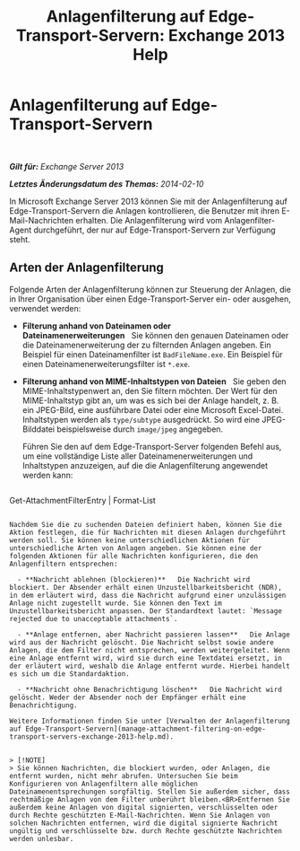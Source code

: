 ﻿---
title: 'Anlagenfilterung auf Edge-Transport-Servern: Exchange 2013 Help'
TOCTitle: Anlagenfilterung auf Edge-Transport-Servern
ms:assetid: be39a181-c82e-41f5-8846-085bf1f84164
ms:mtpsurl: https://technet.microsoft.com/de-de/library/Bb124399(v=EXCHG.150)
ms:contentKeyID: 60828923
ms.date: 04/24/2018
mtps_version: v=EXCHG.150
ms.translationtype: HT
---

# Anlagenfilterung auf Edge-Transport-Servern

 

_**Gilt für:** Exchange Server 2013_

_**Letztes Änderungsdatum des Themas:** 2014-02-10_

In Microsoft Exchange Server 2013 können Sie mit der Anlagenfilterung auf Edge-Transport-Servern die Anlagen kontrollieren, die Benutzer mit ihren E-Mail-Nachrichten erhalten. Die Anlagenfilterung wird vom Anlagenfilter-Agent durchgeführt, der nur auf Edge-Transport-Servern zur Verfügung steht.

## Arten der Anlagenfilterung

Folgende Arten der Anlagenfilterung können zur Steuerung der Anlagen, die in Ihrer Organisation über einen Edge-Transport-Server ein- oder ausgehen, verwendet werden:

  - **Filterung anhand von Dateinamen oder Dateinamenerweiterungen**   Sie können den genauen Dateinamen oder die Dateinamenerweiterung der zu filternden Anlagen angeben. Ein Beispiel für einen Dateinamenfilter ist `BadFileName.exe`. Ein Beispiel für einen Dateinamenerweiterungsfilter ist `*.exe`.

  - **Filterung anhand von MIME-Inhaltstypen von Dateien**   Sie geben den MIME-Inhaltstypenwert an, den Sie filtern möchten. Der Wert für den MIME-Inhaltstyp gibt an, um was es sich bei der Anlage handelt, z. B. ein JPEG-Bild, eine ausführbare Datei oder eine Microsoft Excel-Datei. Inhaltstypen werden als `type/subtype` ausgedrückt. So wird eine JPEG-Bilddatei beispielsweise durch `image/jpeg` angegeben.
    
    Führen Sie den auf dem Edge-Transport-Server folgenden Befehl aus, um eine vollständige Liste aller Dateinamenerweiterungen und Inhaltstypen anzuzeigen, auf die die Anlagenfilterung angewendet werden kann:
    
    ```powershell
Get-AttachmentFilterEntry | Format-List
```

Nachdem Sie die zu suchenden Dateien definiert haben, können Sie die Aktion festlegen, die für Nachrichten mit diesen Anlagen durchgeführt werden soll. Sie können keine unterschiedlichen Aktionen für unterschiedliche Arten von Anlagen angeben. Sie können eine der folgenden Aktionen für alle Nachrichten konfigurieren, die den Anlagenfiltern entsprechen:

  - **Nachricht ablehnen (blockieren)**   Die Nachricht wird blockiert. Der Absender erhält einen Unzustellbarkeitsbericht (NDR), in dem erläutert wird, dass die Nachricht aufgrund einer unzulässigen Anlage nicht zugestellt wurde. Sie können den Text im Unzustellbarkeitsbericht anpassen. Der Standardtext lautet: `Message rejected due to unacceptable attachments`.

  - **Anlage entfernen, aber Nachricht passieren lassen**   Die Anlage wird aus der Nachricht gelöscht. Die Nachricht selbst sowie andere Anlagen, die dem Filter nicht entsprechen, werden weitergeleitet. Wenn eine Anlage entfernt wird, wird sie durch eine Textdatei ersetzt, in der erläutert wird, weshalb die Anlage entfernt wurde. Hierbei handelt es sich um die Standardaktion.

  - **Nachricht ohne Benachrichtigung löschen**   Die Nachricht wird gelöscht. Weder der Absender noch der Empfänger erhält eine Benachrichtigung.

Weitere Informationen finden Sie unter [Verwalten der Anlagenfilterung auf Edge-Transport-Servern](manage-attachment-filtering-on-edge-transport-servers-exchange-2013-help.md).


> [!NOTE]
> Sie können Nachrichten, die blockiert wurden, oder Anlagen, die entfernt wurden, nicht mehr abrufen. Untersuchen Sie beim Konfigurieren von Anlagenfiltern alle möglichen Dateinamenentsprechungen sorgfältig. Stellen Sie außerdem sicher, dass rechtmäßige Anlagen von dem Filter unberührt bleiben.<BR>Entfernen Sie außerdem keine Anlagen von digital signierten, verschlüsselten oder durch Rechte geschützten E-Mail-Nachrichten. Wenn Sie Anlagen von solchen Nachrichten entfernen, wird die digital signierte Nachricht ungültig und verschlüsselte bzw. durch Rechte geschützte Nachrichten werden unlesbar.


